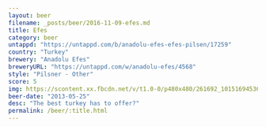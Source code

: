 ```yaml
---
layout: beer
filename: _posts/beer/2016-11-09-efes.md
title: Efes
category: beer
untappd: "https://untappd.com/b/anadolu-efes-efes-pilsen/17259"
country: "Turkey"
brewery: "Anadolu Efes"
breweryURL: "https://untappd.com/w/anadolu-efes/4568"
style: "Pilsner - Other"
score: 5
img: https://scontent.xx.fbcdn.net/v/t1.0-0/p480x480/261692_10151694536343745_1620675105_n.jpg?oh=a175aba6b30cf645ba0dcfb943250298&oe=5919F698
beer-date: "2013-05-25"
desc: "The best turkey has to offer?"
permalink: /beer/:title.html
---
```

